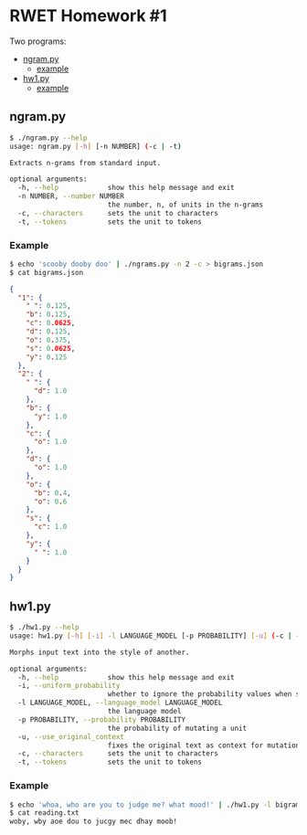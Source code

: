 # RWET Homework #1

Two programs:
* [ngram.py](https://github.com/robertsdionne/rwet/tree/master/hw1#ngrampy)
    * [example](https://github.com/robertsdionne/rwet/tree/master/hw1#example)
* [hw1.py](https://github.com/robertsdionne/rwet/tree/master/hw1#hw1py)
    * [example](https://github.com/robertsdionne/rwet/tree/master/hw1#example-1)

## ngram.py

```bash
$ ./ngram.py --help
usage: ngram.py [-h] [-n NUMBER] (-c | -t)

Extracts n-grams from standard input.

optional arguments:
  -h, --help            show this help message and exit
  -n NUMBER, --number NUMBER
                        the number, n, of units in the n-grams
  -c, --characters      sets the unit to characters
  -t, --tokens          sets the unit to tokens
```

### Example

```bash
$ echo 'scooby dooby doo' | ./ngrams.py -n 2 -c > bigrams.json
$ cat bigrams.json 
```
```json
{
  "1": {
    " ": 0.125, 
    "b": 0.125, 
    "c": 0.0625, 
    "d": 0.125, 
    "o": 0.375, 
    "s": 0.0625, 
    "y": 0.125
  }, 
  "2": {
    " ": {
      "d": 1.0
    }, 
    "b": {
      "y": 1.0
    }, 
    "c": {
      "o": 1.0
    }, 
    "d": {
      "o": 1.0
    }, 
    "o": {
      "b": 0.4, 
      "o": 0.6
    }, 
    "s": {
      "c": 1.0
    }, 
    "y": {
      " ": 1.0
    }
  }
}
```

## hw1.py

```bash
$ ./hw1.py --help
usage: hw1.py [-h] [-i] -l LANGUAGE_MODEL [-p PROBABILITY] [-u] (-c | -t)

Morphs input text into the style of another.

optional arguments:
  -h, --help            show this help message and exit
  -i, --uniform_probability
                        whether to ignore the probability values when sampling
  -l LANGUAGE_MODEL, --language_model LANGUAGE_MODEL
                        the language model
  -p PROBABILITY, --probability PROBABILITY
                        the probability of mutating a unit
  -u, --use_original_context
                        fixes the original text as context for mutations
  -c, --characters      sets the unit to characters
  -t, --tokens          sets the unit to tokens
```

### Example

```bash
$ echo 'whoa, who are you to judge me? what mood!' | ./hw1.py -l bigrams.json -c > reading.txt
$ cat reading.txt
woby, wby aoe dou to jucgy mec dhay moob!
```

